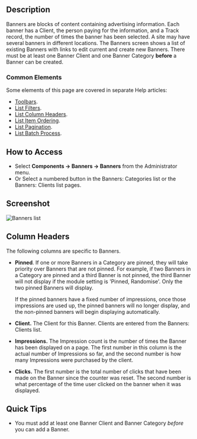 <!-- Filename: Help4.x:Banners / Display title: Banners -->

## Description

Banners are blocks of content containing advertising information. Each
banner has a Client, the person paying for the information, and a Track
record, the number of times the banner has been selected. A site may
have several banners in different locations. The Banners screen shows a
list of existing Banners with links to edit current and create new
Banners. There must be at least one Banner Client and one Banner
Category **before** a Banner can be created.

### Common Elements

Some elements of this page are covered in separate Help articles:

* [Toolbars](jdocmanual?article=help/common-elements/toolbars).
* [List Filters](jdocmanual?article=help/common-elements/list-filters).
* [List Column Headers](jdocmanual?article=help/common-elements/list-column-headers).
* [List Item Ordering](jdocmanual?article=help/common-elements/list-ordering).
* [List Pagination](jdocmanual?article=help/common-elements/list-pagination).
* [List Batch Process](jdocmanual?article=help/common-elements/list-batch-process).

## How to Access

- Select **Components → Banners → Banners** from the Administrator menu.
- Or Select a numbered button in the Banners: Categories list or the Banners:
  Clients list pages.

## Screenshot

![Banners list](../../../en/images/banners/banners-list.png)

## Column Headers

The following columns are specific to Banners.

- **Pinned**.  If one or more Banners in a Category are pinned, they will take
    priority over Banners that are not pinned. For example, if two Banners in
    a Category are pinned and a third Banner is not pinned, the third Banner
    will not display if the module setting is 'Pinned, Randomise'. Only the
    two pinned Banners will display.

    If the pinned banners have a fixed
    number of impressions, once those impressions are used up, the pinned
    banners will no longer display, and the non-pinned banners will begin
    displaying automatically.
- **Client.** The Client for this Banner. Clients are entered from the
    Banners: Clients list.
- **Impressions.** The Impression count is the number of times the
    Banner has been displayed on a page. The first number in this column
    is the actual number of Impressions so far, and the second number is
    how many Impressions were purchased by the client.
- **Clicks.** The first number is the total number of clicks that have
    been made on the Banner since the counter was reset. The second number
    is what percentage of the time user clicked on the banner when it was
    displayed.

## Quick Tips

- You must add at least one Banner Client and Banner Category *before* you
can add a Banner.
